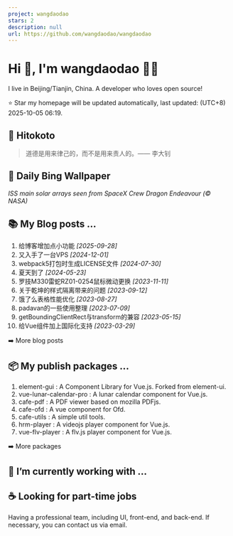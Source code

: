 ```yaml
---
project: wangdaodao
stars: 2
description: null
url: https://github.com/wangdaodao/wangdaodao
---
```


Hi 👋, I'm wangdaodao 👨‍💻
===========================

I live in Beijing/Tianjin, China. A developer who loves open source!

⭐️ Star my homepage will be updated automatically, last updated: (UTC+8) 2025-10-05 06:19.

📝 Hitokoto
-----------

> 道德是用来律己的，而不是用来责人的。—— 李大钊

🌈 Daily Bing Wallpaper
-----------------------

  
_ISS main solar arrays seen from SpaceX Crew Dragon Endeavour (© NASA)_

📚 My Blog posts ...
--------------------

1.  给博客增加点小功能 _\[2025-09-28\]_
2.  又入手了一台VPS _\[2024-12-01\]_
3.  webpack5打包时生成LICENSE文件 _\[2024-07-30\]_
4.  夏天到了 _\[2024-05-23\]_
5.  罗技M330雷蛇RZ01-0254鼠标微动更换 _\[2023-11-11\]_
6.  关于乾坤的样式隔离带来的问题 _\[2023-09-12\]_
7.  饿了么表格性能优化 _\[2023-08-27\]_
8.  padavan的一些使用整理 _\[2023-07-09\]_
9.  getBoundingClientRect与transform的兼容 _\[2023-05-15\]_
10.  给Vue组件加上国际化支持 _\[2023-03-29\]_

➡️ More blog posts

📦 My publish packages ...
--------------------------

1.  element-gui : A Component Library for Vue.js. Forked from element-ui.
2.  vue-lunar-calendar-pro : A lunar calendar component for Vue.js.
3.  cafe-pdf : A PDF viewer based on mozilla PDFjs.
4.  cafe-ofd : A vue component for Ofd.
5.  cafe-utils : A simple util tools.
6.  hrm-player : A videojs player component for Vue.js.
7.  vue-flv-player : A flv.js player component for Vue.js.

➡️ More packages

🔭 I’m currently working with ...
---------------------------------

☕ Looking for part-time jobs
----------------------------

Having a professional team, including UI, front-end, and back-end. If necessary, you can contact us via email.
